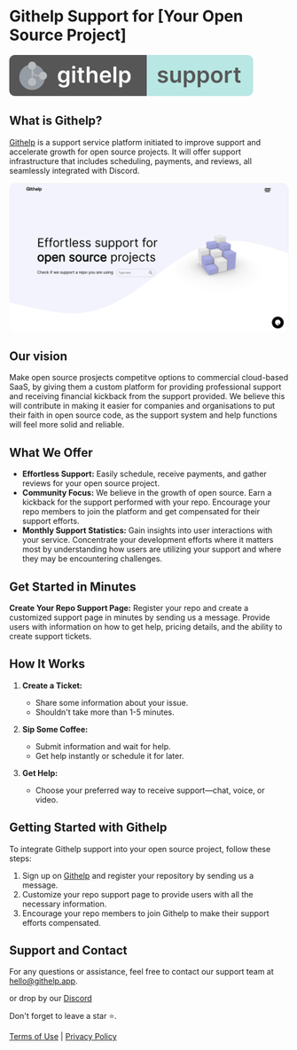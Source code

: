 # Githelp Support for [Your Open Source Project]

[![Githelp Logo](assets/Badge2_-_round_corners.svg)](https://githelp.app/)

## What is Githelp?

[Githelp](https://githelp.app/) is a support service platform initiated to improve support and accelerate growth for
open source projects. It will offer support infrastructure that includes scheduling, payments, and reviews, all 
seamlessly integrated with Discord.

<p align="center">
    <img src="assets/Githelp.png" alt="Githelp" width="700" style="border-radius: 12px"/>
</p>

## Our vision

Make open source prosjects competitve options to commercial cloud-based SaaS, by giving them a custom platform for providing
professional support and receiving financial kickback from the support provided. We believe this will contribute in making it 
easier for companies and organisations to put their faith in open source code, as the support system and help functions will 
feel more solid and reliable. 

## What We Offer

- **Effortless Support:** Easily schedule, receive payments, and gather reviews for your open source project.
- **Community Focus:** We believe in the growth of open source. Earn a kickback for the support performed with your
  repo. Encourage your repo members to join the platform and get compensated for their support efforts.
- **Monthly Support Statistics:** Gain insights into user interactions with your service. Concentrate your
   development efforts where it matters most by understanding how users are utilizing your support and where they may be
   encountering challenges.  

## Get Started in Minutes

**Create Your Repo Support Page:** Register your repo and create a customized support page in minutes by sending us a message. 
Provide users with information on how to get help, pricing details, and the ability to create support tickets.

## How It Works

1. **Create a Ticket:**
    - Share some information about your issue.
    - Shouldn't take more than 1-5 minutes.

2. **Sip Some Coffee:**
    - Submit information and wait for help.
    - Get help instantly or schedule it for later.

3. **Get Help:**
    - Choose your preferred way to receive support—chat, voice, or video.

## Getting Started with Githelp

To integrate Githelp support into your open source project, follow these steps:

1. Sign up on [Githelp](https://githelp.app/) and register your repository by sending us a message.
2. Customize your repo support page to provide users with all the necessary information.
3. Encourage your repo members to join Githelp to make their support efforts compensated.

## Support and Contact

For any questions or assistance, feel free to contact our support team at [hello@githelp.app](mailto:hello@githelp.app).

or drop by our [Discord](https://discord.gg/MN6zX6xQ)

Don't forget to leave a star ⭐️.

[//]: # (TODO: Add a link to the terms of use and privacy policy)

[Terms of Use](./terms_of_use.md) | [Privacy Policy](./privacy_policy.md)



